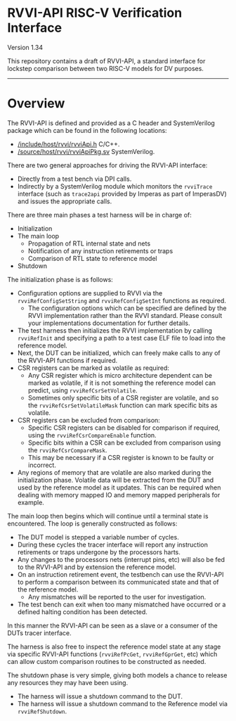 # RVVI-API RISC-V Verification Interface

Version 1.34

This repository contains a draft of RVVI-API, a standard interface for lockstep
comparison between two RISC-V models for DV purposes.


----
# Overview

The RVVI-API is defined and provided as a C header and SystemVerilog package
which can be found in the following locations:
- [/include/host/rvvi/rvviApi.h](../include/host/rvvi/rvviApi.h) C/C++.
- [/source/host/rvvi/rvviApiPkg.sv](../source/host/rvvi/rvviApiPkg.sv)
  SystemVerilog.

There are two general approaches for driving the RVVI-API interface:
- Directly from a test bench via DPI calls.
- Indirectly by a SystemVerilog module which monitors the `rvviTrace` interface
  (such as `trace2api` provided by Imperas as part of ImperasDV) and issues the
  appropriate calls.

There are three main phases a test harness will be in charge of:
- Initialization
- The main loop
  - Propagation of RTL internal state and nets
  - Notification of any instruction retirements or traps
  - Comparison of RTL state to reference model
- Shutdown

The initialization phase is as follows:
- Configuration options are supplied to RVVI via the `rvviRefConfigSetString`
  and `rvviRefConfigSetInt` functions as required.
  - The configuration options which can be specified are defined by the RVVI
    implementation rather than the RVVI standard. Please consult your
    implementations documentation for further details.
- The test harness then initializes the RVVI implementation by calling
  `rvviRefInit` and specifying a path to a test case ELF file to load into the
  reference model.
- Next, the DUT can be initialized, which can freely make calls to any of the
  RVVI-API functions if required.
- CSR registers can be marked as volatile as required:
  - Any CSR register which is micro architecture dependent can be marked as
    volatile, if it is not something the reference model can predict, using
    `rvviRefCsrSetVolatile`.
  - Sometimes only specific bits of a CSR register are volatile, and so the
    `rvviRefCsrSetVolatileMask` function can mark specific bits as volatile.
- CSR registers can be excluded from comparison:
  - Specific CSR registers can be disabled for comparison if required, using the
    `rvviRefCsrCompareEnable` function.
  - Specific bits within a CSR can be excluded from comparison using the
    `rvviRefCsrCompareMask`.
  - This may be necessary if a CSR register is known to be faulty or incorrect.
- Any regions of memory that are volatile are also marked during the
  initialization phase. Volatile data will be extracted from the DUT and used by
  the reference model as it updates. This can be required when dealing with
  memory mapped IO and memory mapped peripherals for example.

The main loop then begins which will continue until a terminal state is
encountered. The loop is generally constructed as follows:
- The DUT model is stepped a variable number of cycles.
- During these cycles the tracer interface will report any instruction
  retirements or traps undergone by the processors harts.
- Any changes to the processors nets (interrupt pins, etc) will also be fed to
  the RVVI-API and by extension the reference model.
- On an instruction retirement event, the testbench can use the RVVI-API to
  perform a comparison between its communicated state and that of the
  reference model.
  - Any mismatches will be reported to the user for investigation.
- The test bench can exit when too many mismatched have occurred or a defined
  halting condition has been detected.

In this manner the RVVI-API can be seen as a slave or a consumer of the DUTs
tracer interface.

The harness is also free to inspect the reference model state at any stage via
specific RVVI-API functions (`rvviRefPcGet`, `rvviRefGprGet`, etc) which can
allow custom comparison routines to be constructed as needed.

The shutdown phase is very simple, giving both models a chance to release any
resources they may have been using.
- The harness will issue a shutdown command to the DUT.
- The harness will issue a shutdown command to the Reference model via
  `rvviRefShutdown`.
